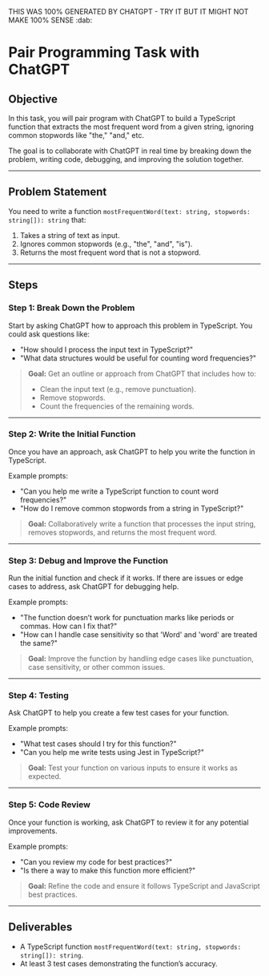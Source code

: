 THIS WAS 100% GENERATED BY CHATGPT - TRY IT BUT IT MIGHT NOT MAKE 100% SENSE :dab:

# Pair Programming Task with ChatGPT

## Objective
In this task, you will pair program with ChatGPT to build a TypeScript function that extracts the most frequent word from a given string, ignoring common stopwords like "the," "and," etc.

The goal is to collaborate with ChatGPT in real time by breaking down the problem, writing code, debugging, and improving the solution together.

---

## Problem Statement
You need to write a function `mostFrequentWord(text: string, stopwords: string[]): string` that:
1. Takes a string of text as input.
2. Ignores common stopwords (e.g., "the", "and", "is").
3. Returns the most frequent word that is not a stopword.

---

## Steps

### Step 1: Break Down the Problem
Start by asking ChatGPT how to approach this problem in TypeScript. You could ask questions like:
- "How should I process the input text in TypeScript?"
- "What data structures would be useful for counting word frequencies?"

> **Goal:** Get an outline or approach from ChatGPT that includes how to:
> - Clean the input text (e.g., remove punctuation).
> - Remove stopwords.
> - Count the frequencies of the remaining words.

---

### Step 2: Write the Initial Function
Once you have an approach, ask ChatGPT to help you write the function in TypeScript.

Example prompts:
- "Can you help me write a TypeScript function to count word frequencies?"
- "How do I remove common stopwords from a string in TypeScript?"

> **Goal:** Collaboratively write a function that processes the input string, removes stopwords, and returns the most frequent word.

---

### Step 3: Debug and Improve the Function
Run the initial function and check if it works. If there are issues or edge cases to address, ask ChatGPT for debugging help.

Example prompts:
- "The function doesn’t work for punctuation marks like periods or commas. How can I fix that?"
- "How can I handle case sensitivity so that 'Word' and 'word' are treated the same?"

> **Goal:** Improve the function by handling edge cases like punctuation, case sensitivity, or other common issues.

---

### Step 4: Testing
Ask ChatGPT to help you create a few test cases for your function.

Example prompts:
- "What test cases should I try for this function?"
- "Can you help me write tests using Jest in TypeScript?"

> **Goal:** Test your function on various inputs to ensure it works as expected.

---

### Step 5: Code Review
Once your function is working, ask ChatGPT to review it for any potential improvements.

Example prompts:
- "Can you review my code for best practices?"
- "Is there a way to make this function more efficient?"

> **Goal:** Refine the code and ensure it follows TypeScript and JavaScript best practices.

---

## Deliverables
- A TypeScript function `mostFrequentWord(text: string, stopwords: string[]): string`.
- At least 3 test cases demonstrating the function’s accuracy.